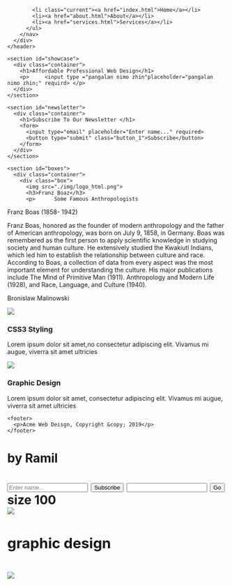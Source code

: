 <!DOCTYPE html>
<html>
  
            <li class="current"><a href="index.html">Home</a></li>
            <li><a href="about.html">About</a></li>
            <li><a href="services.html">Services</a></li>
          </ul>
        </nav>
      </div>
    </header>

    <section id="showcase">
      <div class="container">
        <h1>Affordable Professional Web Design</h1>
        <p>     <input type ="pangalan nimo zhin"placeholder="pangalan nimo zhin;" requird> </p>
      </div>
    </section>

    <section id="newsletter">
      <div class="container">
        <h1>Subscribe To Our Newsletter </h1>
        <form>
          <input type="email" placeholder="Enter name..." required>
          <button type="submit" class="button_1">Subscribe</button>
        </form>
      </div>
    </section>

    <section id="boxes">
      <div class="container">
        <div class="box">
          <img src="./img/logo_html.png">
          <h3>Franz Boaz</h3>
          <p>      Some Famous Anthropologists

Franz Boas (1858- 1942)

Franz Boas, honored as the founder of modern anthropology and the father of American anthropology, was born on July 9, 1858, in Germany. Boas was remembered as the first person to apply scientific knowledge in studying society and human culture. He extensively studied the Kwakiutl Indians, which led him to establish the relationship between culture and race. According to Boas, a collection of data from every aspect was the most important element for understanding the culture. His major publications include The Mind of Primitive Man (1911). Anthropology and Modern Life (1928), and Race, Language, and Culture (1940).

Bronislaw Malinowski  </p>
        </div>
        <div class="box">
          <img src="./img/logo_css.png">
          <h3>CSS3 Styling</h3>
          <p>Lorem ipsum dolor sit amet,no consectetur adipiscing elit. Vivamus mi augue, viverra sit amet ultricies</p>
        </div>
        <div class="box">
          <img src="./img/logo_brush.png">
          <h3>Graphic Design</h3>
          <p>Lorem ipsum dolor sit amet, consectetur adipiscing elit. Vivamus mi augue, viverra sit amet ultricies</p>
        </div>
      </div>
    </section>

    <footer>
      <p>Acme Web Deisgn, Copyright &copy; 2019</p>
    </footer>
  </body>
</html>
<h1><span class="highlight">by Ramil <p></p></span>
<input type="email" placeholder="Enter name..." required>
          <button type="submit" class="button_1">Subscribe</button>
<input type="name" Palaceholdre="enter pangalan.." requird>
<button type="submit"
slass="button_1">Go</button>
<body> size 100</body>
<div class="box">
<img src="     https://1000logos.net/wp-content/uploads/2021/04/Facebook-logo.png"/>
<h3>graphic design<h3>
</form>
<div>
</section>
<section idd"newslatter">
<div class="box">
    <img src="https://1000logos.net/wp-content/uploads/2021/04/Facebook-logo.png"/>
    


